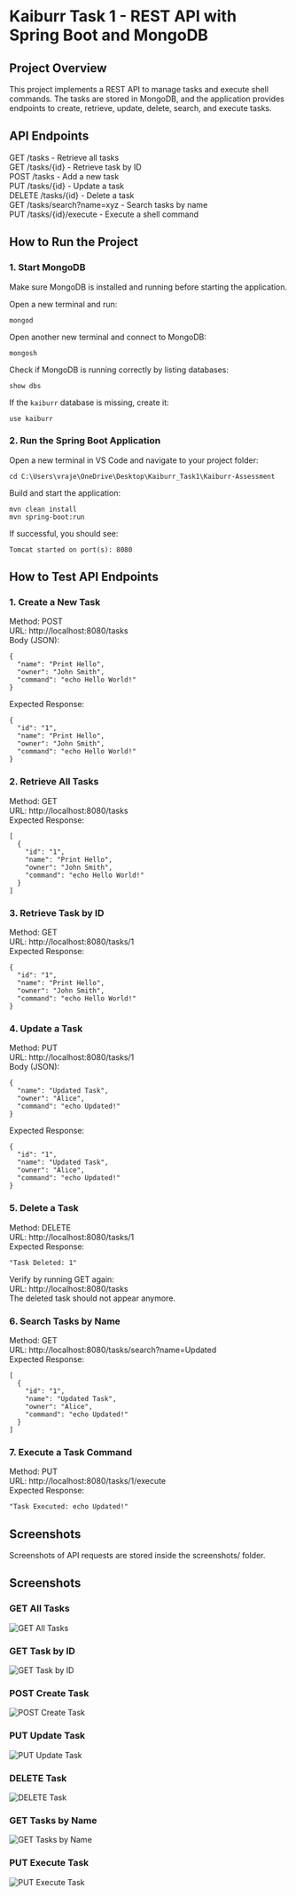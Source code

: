# Kaiburr Task 1 - REST API with Spring Boot and MongoDB

## Project Overview
This project implements a REST API to manage tasks and execute shell commands. The tasks are stored in MongoDB, and the application provides endpoints to create, retrieve, update, delete, search, and execute tasks.

## API Endpoints
GET /tasks - Retrieve all tasks  
GET /tasks/{id} - Retrieve task by ID  
POST /tasks - Add a new task  
PUT /tasks/{id} - Update a task  
DELETE /tasks/{id} - Delete a task  
GET /tasks/search?name=xyz - Search tasks by name  
PUT /tasks/{id}/execute - Execute a shell command  

## How to Run the Project

### 1. Start MongoDB
Make sure MongoDB is installed and running before starting the application.  

Open a new terminal and run:  
```
mongod
```
Open another new terminal and connect to MongoDB:  
```
mongosh
```
Check if MongoDB is running correctly by listing databases:  
```
show dbs
```
If the `kaiburr` database is missing, create it:  
```
use kaiburr
```

### 2. Run the Spring Boot Application
Open a new terminal in VS Code and navigate to your project folder:  
```
cd C:\Users\vraje\OneDrive\Desktop\Kaiburr_Task1\Kaiburr-Assessment
```
Build and start the application:  
```
mvn clean install  
mvn spring-boot:run
```
If successful, you should see:  
```
Tomcat started on port(s): 8080
```

## How to Test API Endpoints

### 1. Create a New Task
Method: POST  
URL: http://localhost:8080/tasks  
Body (JSON):  
```
{
  "name": "Print Hello",
  "owner": "John Smith",
  "command": "echo Hello World!"
}
```
Expected Response:  
```
{
  "id": "1",
  "name": "Print Hello",
  "owner": "John Smith",
  "command": "echo Hello World!"
}
```

### 2. Retrieve All Tasks
Method: GET  
URL: http://localhost:8080/tasks  
Expected Response:  
```
[
  {
    "id": "1",
    "name": "Print Hello",
    "owner": "John Smith",
    "command": "echo Hello World!"
  }
]
```

### 3. Retrieve Task by ID
Method: GET  
URL: http://localhost:8080/tasks/1  
Expected Response:  
```
{
  "id": "1",
  "name": "Print Hello",
  "owner": "John Smith",
  "command": "echo Hello World!"
}
```

### 4. Update a Task
Method: PUT  
URL: http://localhost:8080/tasks/1  
Body (JSON):  
```
{
  "name": "Updated Task",
  "owner": "Alice",
  "command": "echo Updated!"
}
```
Expected Response:  
```
{
  "id": "1",
  "name": "Updated Task",
  "owner": "Alice",
  "command": "echo Updated!"
}
```

### 5. Delete a Task
Method: DELETE  
URL: http://localhost:8080/tasks/1  
Expected Response:  
```
"Task Deleted: 1"
```
Verify by running GET again:  
URL: http://localhost:8080/tasks  
The deleted task should not appear anymore.

### 6. Search Tasks by Name
Method: GET  
URL: http://localhost:8080/tasks/search?name=Updated  
Expected Response:  
```
[
  {
    "id": "1",
    "name": "Updated Task",
    "owner": "Alice",
    "command": "echo Updated!"
  }
]
```

### 7. Execute a Task Command
Method: PUT  
URL: http://localhost:8080/tasks/1/execute  
Expected Response:  
```
"Task Executed: echo Updated!"
```

## Screenshots
Screenshots of API requests are stored inside the screenshots/ folder.
## Screenshots

### GET All Tasks  
![GET All Tasks](screenshots/GET_All_Tasks.png)  

### GET Task by ID  
![GET Task by ID](screenshots/GET_Task_By_ID.png)  

### POST Create Task  
![POST Create Task](screenshots/POST_Create_Task.png)  

### PUT Update Task  
![PUT Update Task](screenshots/PUT_Update_Task.png)  

### DELETE Task  
![DELETE Task](screenshots/DELETE_Task.png)  

### GET Tasks by Name  
![GET Tasks by Name](screenshots/GET_Tasks_By_Name.png)  

### PUT Execute Task  
![PUT Execute Task](screenshots/PUT_Execute_Task.png)  
